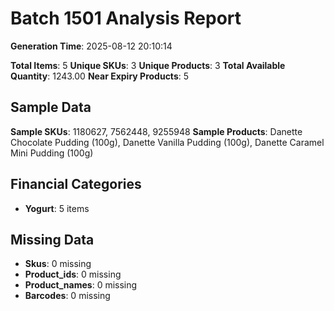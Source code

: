 # Batch 1501 Analysis Report

**Generation Time**: 2025-08-12 20:10:14

**Total Items**: 5
**Unique SKUs**: 3
**Unique Products**: 3
**Total Available Quantity**: 1243.00
**Near Expiry Products**: 5

## Sample Data
**Sample SKUs**: 1180627, 7562448, 9255948
**Sample Products**: Danette Chocolate Pudding (100g), Danette Vanilla Pudding (100g), Danette Caramel Mini Pudding (100g)

## Financial Categories
- **Yogurt**: 5 items

## Missing Data
- **Skus**: 0 missing
- **Product_ids**: 0 missing
- **Product_names**: 0 missing
- **Barcodes**: 0 missing
